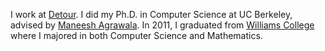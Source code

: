 I work at [Detour][detour]. I did my Ph.D. in Computer
Science at UC Berkeley, advised by [Maneesh Agrawala][maneesh]. In
2011, I graduated from [Williams College][williams] where I majored in
both Computer Science and Mathematics.

[detour]: http://www.detour.com
[williams]: http://www.williams.edu
[maneesh]: http://graphics.stanford.edu/~maneesh/
